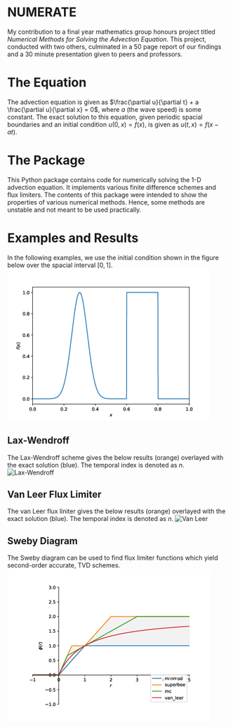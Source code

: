 # NUMERATE
My contribution to a final year mathematics group honours project titled _Numerical Methods for Solving the Advection Equation_. This project, conducted with two others, culminated in a 50 page report of our findings and a 30 minute presentation given to peers and professors. 

# The Equation
The advection equation is given as $\frac{\partial u}{\partial t} + a \frac{\partial u}{\partial x} = 0$, where $a$ (the wave speed) is some constant. The exact solution to this equation, given periodic spacial boundaries and an initial condition $u(0, x) = f(x)$, is given as $u(t, x) = f(x - at)$. 

# The Package
This Python package contains code for numerically solving the 1-D advection equation. It implements various finite difference schemes and flux limiters. The contents of this package were intended to show the properties of various numerical methods. Hence, some methods are unstable and not meant to be used practically.

# Examples and Results
In the following examples, we use the initial condition shown in the figure below over the spacial interval $[0, 1]$.
![Initial Condition](figures/initial-condition.png)

## Lax-Wendroff
The Lax-Wendroff scheme gives the below results (orange) overlayed with the exact solution (blue). The temporal index is denoted as $n$.
![Lax-Wendroff](figures/lax-wendroff-anim.gif)

## Van Leer Flux Limiter 
The van Leer flux liniter gives the below results (orange) overlayed with the exact solution (blue). The temporal index is denoted as $n$.
![Van Leer](figures/flux-limiter-van-leer-anim.gif)

## Sweby Diagram
The Sweby diagram can be used to find flux limiter functions which yield second-order accurate, TVD schemes.
![Sweby Diagram](figures/high-resolution-flux-limiters-second-order-tvd-region.png)
